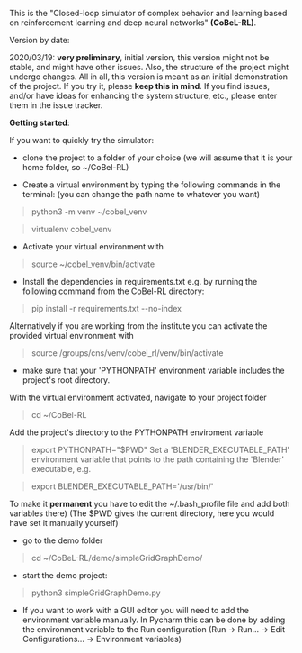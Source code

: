 This is the "Closed-loop simulator of complex behavior and learning based on reinforcement learning and deep neural networks" **(CoBeL-RL)**.

Version by date:

2020/03/19: **very preliminary**, initial version, this version might not be stable, and might have other issues. 
Also, the structure of the project might undergo changes. All in all, this version is meant as an initial demonstration 
of the project. If you try it, please **keep this in mind**. If you find issues, and/or have ideas for enhancing the 
system structure, etc., please enter them in the issue tracker.

**Getting started**:

If you want to quickly try the simulator:
* clone the project to a folder of your choice (we will assume that it is your home folder, so ~/CoBel-RL)

* Create a virtual environment by typing the following commands in the 
terminal: (you can change the path name to whatever you want)
> python3 -m venv ~/cobel_venv

> virtualenv cobel_venv

* Activate your virtual environment with 
> source ~/cobel_venv/bin/activate

* Install the dependencies in requirements.txt e.g. by running the following
 command from the CoBel-RL directory:
>pip install -r requirements.txt --no-index

Alternatively if you are working from the institute you can activate the provided virtual environment with 
> source /groups/cns/venv/cobel_rl/venv/bin/activate


* make sure that your 'PYTHONPATH' environment variable includes the project's root directory.

With the virtual environment activated, navigate to your project folder
> cd ~/CoBel-RL

Add the project's directory to the PYTHONPATH enviroment variable
>export PYTHONPATH="$PWD"
Set a 'BLENDER_EXECUTABLE_PATH' environment variable that points to the path containing the 'Blender' executable, e.g.


>export BLENDER_EXECUTABLE_PATH='/usr/bin/'

To make it **permanent** you have to edit the ~/.bash_profile file and add both variables  there)
(The $PWD gives the current directory, here you would have set it manually yourself)

* go to the demo folder
> cd ~/CoBeL-RL/demo/simpleGridGraphDemo/

* start the demo project: 
>python3 simpleGridGraphDemo.py

* If you want to work with a GUI editor you will need to add the environment variable manually.
In Pycharm this can be done by adding the environment variable to the Run configuration
(Run -> Run... -> Edit Configurations... -> Environment variables)